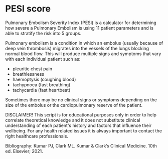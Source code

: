 # PESI score

Pulmonary Embolism Severity Index (PESI) is a calculator for determining how severe a Pulmonary Embolism is using 11 patient parameters and is able to stratify the risk into 5 groups.

Pulmonary embolism is a condition in which an embolus (usually because of deep vein thrombosis) migrates into the vessels of the lungs blocking normal blood flow. This will produce multiple signs and symptoms that vary with each individual patient such as:

- pleuritic chest pain
- breathlessness
- haemoptysis (coughing blood)
- tachypnoea (fast breathing)
- tachycardia (fast heartbeat)


Sometimes there may be no clinical signs or symptoms depending on the size of the embolus or the cardiopulmonary reserve of the patient.



DISCLAIMER!
This script is for educational purposes only in order to help correlate theoretical knowledge and it does not substitute clinical understanding of each patient's history and factors that influence their wellbeing. For any health related issues it is always important to contact the right healthcare professionals.


Bibliography:
Kumar PJ, Clark ML. Kumar & Clark’s Clinical Medicine. 10th ed. Elsevier; 2021.
